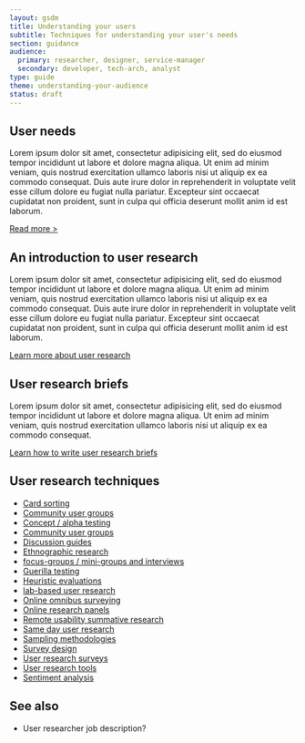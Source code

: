 ```yaml
---
layout: gsdm
title: Understanding your users
subtitle: Techniques for understanding your user's needs
section: guidance
audience:
  primary: researcher, designer, service-manager
  secondary: developer, tech-arch, analyst
type: guide
theme: understanding-your-audience
status: draft
---
```



## User needs

Lorem ipsum dolor sit amet, consectetur adipisicing elit, sed do eiusmod
tempor incididunt ut labore et dolore magna aliqua. Ut enim ad minim veniam,
quis nostrud exercitation ullamco laboris nisi ut aliquip ex ea commodo
consequat. Duis aute irure dolor in reprehenderit in voluptate velit esse
cillum dolore eu fugiat nulla pariatur. Excepteur sint occaecat cupidatat non
proident, sunt in culpa qui officia deserunt mollit anim id est laborum.

[Read more >](understandinguserneeds.html)


## An introduction to user research

Lorem ipsum dolor sit amet, consectetur adipisicing elit, sed do eiusmod
tempor incididunt ut labore et dolore magna aliqua. Ut enim ad minim veniam,
quis nostrud exercitation ullamco laboris nisi ut aliquip ex ea commodo
consequat. Duis aute irure dolor in reprehenderit in voluptate velit esse
cillum dolore eu fugiat nulla pariatur. Excepteur sint occaecat cupidatat non
proident, sunt in culpa qui officia deserunt mollit anim id est laborum.

[Learn more about user research](introductiontouserresearch.html)

## User research briefs

Lorem ipsum dolor sit amet, consectetur adipisicing elit, sed do eiusmod
tempor incididunt ut labore et dolore magna aliqua. Ut enim ad minim veniam,
quis nostrud exercitation ullamco laboris nisi ut aliquip ex ea commodo
consequat.

[Learn how to write user research briefs](userresearchbriefs.html)

## User research techniques

<ul>
  <li><a href="cardsorting.html">Card sorting</a></li>
  <li><a href="communityusergroups.html">Community user groups</a></li>    
  <li><a href="conceptalphatesting.html">Concept / alpha testing</a></li>      
  <li><a href="communityusergroups.html">Community user groups</a></li>     
  <li><a href="discussionguides.html">Discussion guides</a></li>        
  <li><a href="ethnographicresearch.html">Ethnographic research</a></li>           
  <li><a href="focusgroupsminigroupsandinterviews.html">focus-groups / mini-groups and interviews</a></li>
  <li><a href="guerillatesting.html">Guerilla testing</a></li>
  <li><a href="heuristicevaluations.html">Heuristic evaluations</a></li>       
  <li><a href="labbasedusertesting.html">lab-based user research</a></li>   
  <li><a href="onlineomnibussurveying.html">Online omnibus surveying</a></li>             
  <li><a href="onlineresearchpanels.html">Online research panels</a></li>                  
  <li><a href="remoteusabilitysummativetesting.html">Remote usability summative research</a></li>     
  <li><a href="samedayusertesting.html">Same day user research</a></li>     
  <li><a href="samplingmethodologies.html">Sampling methodologies</a></li>  
  <li><a href="surveydesign.html">Survey design</a></li>   
  <li><a href="userresearchsurveys.html">User research surveys</a></li>                              
  <li><a href="userresearchtools.html">User research tools</a></li>
  <li><a href="sentimentanalysis.html">Sentiment analysis</a></li>                                  
</ul>

## See also

* User researcher job description?
